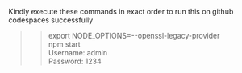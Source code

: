 Kindly execute these commands in exact order to run this on github codespaces successfully <br />
>> export NODE_OPTIONS=--openssl-legacy-provider<br />
>> npm start <br />
Username: admin <br />
Password: 1234
